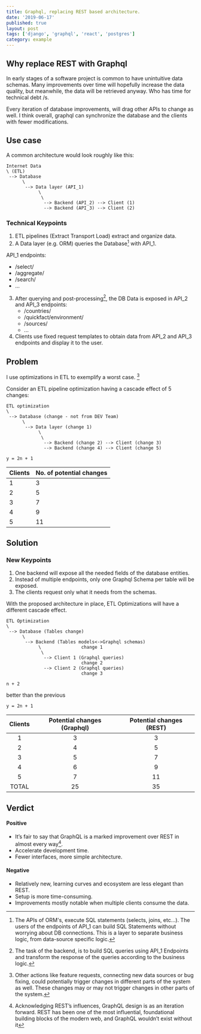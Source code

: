 ```yaml
---
title: Graphql, replacing REST based architecture.
date: '2019-06-17'
published: true
layout: post
tags: ['django', 'graphql', 'react', 'postgres']
category: example
---
```


## Why replace REST with Graphql

In early stages of a software project is common to have unintuitive data schemas.
Many improvements over time will hopefully increase the data quality, but meanwhile, the data will be retrieved anyway.
Who has time for technical debt /s.

Every iteration of database improvements, will drag other APIs to change as well.
I think overall, graphql can synchronize the database and the clients with fewer modifications.

## Use case
A common architecture would look roughly like this:
```
Internet Data
\ (ETL)
 --> Database
      \
       --> Data layer (API_1)
            \
             \
              --> Backend (API_2) --> Client (1)
              --> Backend (API_3) --> Client (2)
```

### Technical Keypoints
1. ETL pipelines (Extract Transport Load) extract and organize data.
2. A Data layer (e.g. ORM) queries the Database[^querysys] with API_1.


API\_1 endpoints:
* /select/
* /aggregate/
* /search/
* ...


[^querysys]: The APIs of ORM's, execute SQL statements (selects, joins, etc...). The users of the endpoints of API\_1 can build SQL Statements without worrying about DB connections. This is a layer to separate business logic, from data-source specific logic.


3. After querying and post-processing[^back], the DB Data is exposed in API\_2 and API\_3 endpoints:
    * /countries/
    * /quickfact/environment/
    * /sources/
    * ...
4. Clients use fixed request templates
to obtain data from API\_2 and API\_3 endpoints and display it to the user.

[^back]: The task of the backend, is to build SQL queries using API\_1 Endpoints and transform the response of the queries according to the business logic.

## Problem

I use optimizations in ETL to exemplify a worst case. [^worstCase]

[^worstCase]:  Other actions like feature requests, connecting new data sources or bug fixing, could potentially trigger changes in different parts of the system as well. These changes may or may not trigger changes in other parts of the system.

Consider an ETL pipeline optimization having a cascade effect of 5 changes:
```
ETL optimization
\
 --> Database (change - not from DEV Team)
      \
       --> Data layer (change 1)
            \
             \
              --> Backend (change 2) --> Client (change 3)
              --> Backend (change 4) --> Client (change 5)
```

`y = 2n + 1`

|Clients  |No. of potential changes|
|:--------|:-----------------------------|
| 1       |3                             |
| 2       |5                             |
| 3       |7                             |
| 4       |9                             |
| 5       |11                            |

## Solution


### New Keypoints
1. One backend will expose all the needed fields of the database entities.
2. Instead of multiple endpoints, only one Graphql Schema per table will be exposed.
3. The clients request only what it needs from the schemas.

With the proposed architecture in place, ETL Optimizations will have a different cascade effect.
```
ETL Optimization
\
 --> Database (Tables change)
      \
       --> Backend (Tables models<->Graphql schemas)
            \               change 1
             \
              --> Client 1 (Graphql queries)
                            change 2
              --> Client 2 (Graphql queries)
                            change 3
```

 `n + 2`

better than the previous

`y = 2n + 1`

|Clients  |Potential changes (Graphql)|Potential changes (REST)|
|:--------:|:--------------------------------------:|:-----------------------------:|
| 1       |3                                      |3                             |
| 2       |4                                      |5                             |
| 3       |5                                      |7                             |
| 4       |6                                      |9                             |
| 5       |7                                      |11                            |
| TOTAL   |25                                     |35                            |

## Verdict

#### Positive
* It’s fair to say that GraphQL is a marked improvement over REST in almost every way[^ack].
* Accelerate development time.
* Fewer interfaces, more simple architecture.

[^ack]: Acknowledging REST’s influences, GraphQL design is as an iteration forward. REST has been one of the most influential, foundational building blocks of the modern web, and GraphQL wouldn’t exist without it
#### Negative

* Relatively new, learning curves and ecosystem are less elegant than REST.
* Setup is more time-consuming.
* Improvements mostly notable when multiple clients consume the data.


